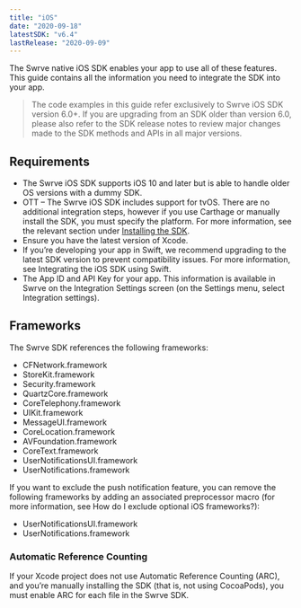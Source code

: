 ```yaml
---
title: "iOS"
date: "2020-09-18"
latestSDK: "v6.4"
lastRelease: "2020-09-09"
---
```


The Swrve native iOS SDK enables your app to use all of these features. This guide contains all the information you need to integrate the SDK into your app.

> The code examples in this guide refer exclusively to Swrve iOS SDK version 6.0+. If you are upgrading from an SDK older than version 6.0, please also refer to the SDK release notes to review major changes made to the SDK methods and APIs in all major versions.

## Requirements

- The Swrve iOS SDK supports iOS 10 and later but is able to handle older OS versions with a dummy SDK.
- OTT – The Swrve iOS SDK includes support for tvOS. There are no additional integration steps, however if you use Carthage or manually install the SDK, you must specify the platform. For more information, see the relevant section under [Installing the SDK](https://docs.swrve.com/developer-documentation/integration/ios/#Installing_the_SDK).
- Ensure you have the latest version of Xcode.
- If you’re developing your app in Swift, we recommend upgrading to the latest SDK version to prevent compatibility issues. For more information, see Integrating the iOS SDK using Swift.
- The App ID and API Key for your app. This information is available in Swrve on the Integration Settings screen (on the Settings menu, select Integration settings).


## Frameworks

The Swrve SDK references the following frameworks:

- CFNetwork.framework
- StoreKit.framework
- Security.framework
- QuartzCore.framework
- CoreTelephony.framework
- UIKit.framework
- MessageUI.framework
- CoreLocation.framework
- AVFoundation.framework
- CoreText.framework
- UserNotificationsUI.framework
- UserNotifications.framework

If you want to exclude the push notification feature, you can remove the following frameworks by adding an associated preprocessor macro (for more information, see How do I exclude optional iOS frameworks?):

- UserNotificationsUI.framework
- UserNotifications.framework

### Automatic Reference Counting
If your Xcode project does not use Automatic Reference Counting (ARC), and you’re manually installing the SDK (that is, not using CocoaPods), you must enable ARC for each file in the Swrve SDK.